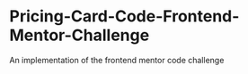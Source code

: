 # Pricing-Card-Code-Frontend-Mentor-Challenge
An implementation of the frontend mentor code challenge
